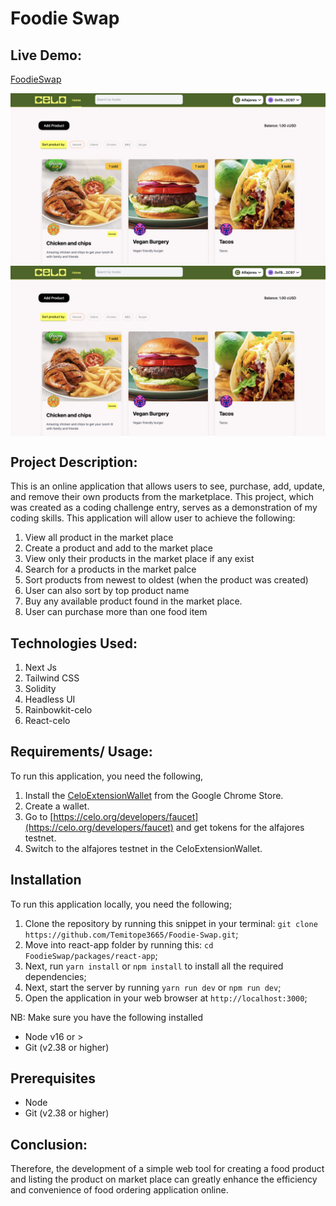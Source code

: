 <!-- TITLE -->
# Foodie Swap

## Live Demo:

[FoodieSwap](https://temitope3665.github.io/Music-Ticket-dApp/)
<!-- APplication screenhot -->
  ![Application Screenshot](/products.png)
    <img src="/products.png" align="center" alt="Celo" />

<!-- ABOUT THIS PROJECT -->
## Project Description:

This is an online application that allows users to see, purchase, add, update, and remove their own products from the marketplace. This project, which was created as a coding challenge entry, serves as a demonstration of my coding skills.
This application will allow user to achieve the following:
1. View all product in the market place
2. Create a product and add to the market place
3. View only their products in the market place if any exist
4. Search for a products in the market palce
5. Sort products from newest to oldest (when the product was created)
6. User can also sort by top product name
7. Buy any available product found in the market place.
8. User can purchase more than one food item

<!-- TECHNOLOGY USED-->
## Technologies Used:

1. Next Js
2. Tailwind CSS
3. Solidity
4. Headless UI
5. Rainbowkit-celo
6. React-celo

## Requirements/ Usage:
To run this application, you need the following,

1. Install the [CeloExtensionWallet](https://chrome.google.com/webstore/detail/celoextensionwallet/kkilomkmpmkbdnfelcpgckmpcaemjcdh?hl=en) from the Google Chrome Store.
2. Create a wallet.
3. Go to [https://celo.org/developers/faucet](https://celo.org/developers/faucet) and get tokens for the alfajores testnet.
4. Switch to the alfajores testnet in the CeloExtensionWallet.

## Installation
To run this application locally, you need the following;
1. Clone the repository by running this snippet in your terminal: `git clone https://github.com/Temitope3665/Foodie-Swap.git`;
2. Move into react-app folder by running this: `cd FoodieSwap/packages/react-app`;
3. Next, run `yarn install` or `npm install` to install all the required dependencies;
4. Next, start the server by running `yarn run dev` or `npm run dev`;
5. Open the application in your web browser at `http://localhost:3000`;

NB: Make sure you have the following installed
- Node v16 or >
- Git (v2.38 or higher)

## Prerequisites

- Node
- Git (v2.38 or higher)

## Conclusion:

Therefore, the development of a simple web tool for creating a food product and listing the product on market place can greatly enhance the efficiency and convenience of food ordering application online.
